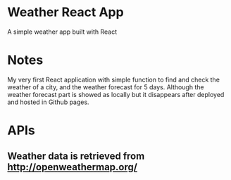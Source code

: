 # Weather React App
A simple weather app built with React

# Notes
My very first React application with simple function to find and check the weather of a city, and the weather forecast for 5 days. 
Although the weather forecast part is showed as locally but it disappears after deployed and hosted in Github pages. 


# APIs
## Weather data is retrieved from http://openweathermap.org/




